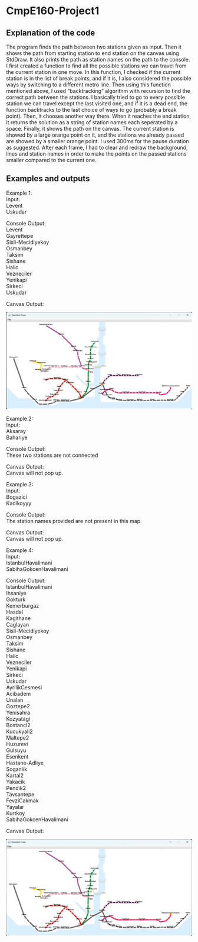 # CmpE160-Project1

## Explanation of the code

The program finds the path between two stations given as input. Then it shows the path from starting station to end station on the canvas using StdDraw. It also prints the path as station names on the path to the console.
I first created a function to find all the possible stations we can travel from the current station in one move. In this function, I checked if the current station is in the list of break points, and if it is, I also considered the possible ways by switching to a different metro line. 
Then using this function mentioned above, I used “backtracking” algorithm with recursion to find the correct path between the stations. I basically tried to go to every possible station we can travel except the last visited one, and if it is a dead end, the function backtracks to the last choice of ways to go (probably a break point). Then, it chooses another way there. When it reaches the end station, it returns the solution as a string of station names each seperated by a space.
Finally, it shows the path on the canvas. The current station is showed by a large orange point on it, and the stations we already passed are showed by a smaller orange point. I used 300ms for the pause duration as suggested. After each frame, I had to clear and redraw the background, lines and station names in order to make the points on the passed stations smaller compared to the current one. 

## Examples and outputs

Example 1:  
Input:  
Levent  
Uskudar  
  
Console Output:  
Levent  
Gayrettepe  
Sisli-Mecidiyekoy  
Osmanbey  
Taksim  
Sishane  
Halic  
Vezneciler  
Yenikapi  
Sirkeci  
Uskudar  
  
Canvas Output:

![Canvas Output 1](canvas_1.png)
  
Example 2:  
Input:  
Aksaray  
Bahariye  
  
Console Output:  
These two stations are not connected  
  
Canvas Output:  
Canvas will not pop up.  
  
Example 3:  
Input:  
Bogazici  
Kadikoyyy  
  
Console Output:  
The station names provided are not present in this map.  
  
Canvas Output:  
Canvas will not pop up.  
  
Example 4:  
Input:  
IstanbulHavalimani  
SabihaGokcenHavalimani  
  
Console Output:  
IstanbulHavalimani  
Ihsaniye  
Gokturk  
Kemerburgaz  
Hasdal  
Kagithane  
Caglayan  
Sisli-Mecidiyekoy  
Osmanbey  
Taksim  
Sishane  
Halic  
Vezneciler  
Yenikapi  
Sirkeci  
Uskudar  
AyrilikCesmesi  
Acibadem  
Unalan  
Goztepe2  
Yenisahra  
Kozyatagi  
Bostanci2  
Kucukyali2  
Maltepe2  
Huzurevi  
Gulsuyu  
Esenkent  
Hastane-Adliye  
Soganlik  
Kartal2  
Yakacik  
Pendik2  
Tavsantepe  
FevziCakmak  
Yayalar  
Kurtkoy  
SabihaGokcenHavalimani  
  
Canvas Output:  

![Canvas Output 2](canvas_2.png)
